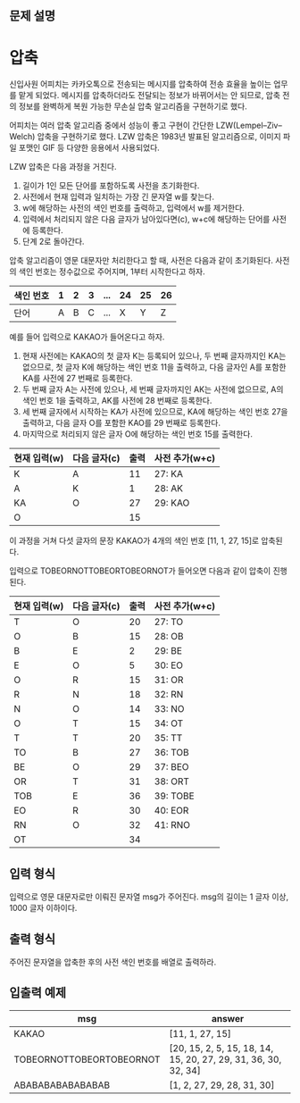 ## 문제 설명
# 압축
신입사원 어피치는 카카오톡으로 전송되는 메시지를 압축하여 전송 효율을 높이는 업무를 맡게 되었다. 메시지를 압축하더라도 전달되는 정보가 바뀌어서는 안 되므로, 압축 전의 정보를 완벽하게 복원 가능한 무손실 압축 알고리즘을 구현하기로 했다.

어피치는 여러 압축 알고리즘 중에서 성능이 좋고 구현이 간단한 LZW(Lempel–Ziv–Welch) 압축을 구현하기로 했다. LZW 압축은 1983년 발표된 알고리즘으로, 이미지 파일 포맷인 GIF 등 다양한 응용에서 사용되었다.

LZW 압축은 다음 과정을 거친다.

1. 길이가 1인 모든 단어를 포함하도록 사전을 초기화한다.
2. 사전에서 현재 입력과 일치하는 가장 긴 문자열 w를 찾는다.
3. w에 해당하는 사전의 색인 번호를 출력하고, 입력에서 w를 제거한다.
4. 입력에서 처리되지 않은 다음 글자가 남아있다면(c), w+c에 해당하는 단어를 사전에 등록한다.
5. 단계 2로 돌아간다.


압축 알고리즘이 영문 대문자만 처리한다고 할 때, 사전은 다음과 같이 초기화된다. 사전의 색인 번호는 정수값으로 주어지며, 1부터 시작한다고 하자.

|색인 번호|1|2|3|...|24|25|26|
|-|-|-|-|-|-|-|-|
|단어|A|B|C|...|X|Y|Z|

예를 들어 입력으로 KAKAO가 들어온다고 하자.

1. 현재 사전에는 KAKAO의 첫 글자 K는 등록되어 있으나, 두 번째 글자까지인 KA는 없으므로, 첫 글자 K에 해당하는 색인 번호 11을 출력하고, 다음 글자인 A를 포함한 KA를 사전에 27 번째로 등록한다.
2. 두 번째 글자 A는 사전에 있으나, 세 번째 글자까지인 AK는 사전에 없으므로, A의 색인 번호 1을 출력하고, AK를 사전에 28 번째로 등록한다.
3. 세 번째 글자에서 시작하는 KA가 사전에 있으므로, KA에 해당하는 색인 번호 27을 출력하고, 다음 글자 O를 포함한 KAO를 29 번째로 등록한다.
4. 마지막으로 처리되지 않은 글자 O에 해당하는 색인 번호 15를 출력한다.

|현재 입력(w)|다음 글자(c)|출력|사전 추가(w+c)|
|-|-|-|-|
|K|A|11|27: KA|
|A|K|1|28: AK|
|KA|O|27|29: KAO|
|O| |15| |

이 과정을 거쳐 다섯 글자의 문장 KAKAO가 4개의 색인 번호 [11, 1, 27, 15]로 압축된다.

입력으로 TOBEORNOTTOBEORTOBEORNOT가 들어오면 다음과 같이 압축이 진행된다.

|현재 입력(w)|다음 글자(c)|출력|사전 추가(w+c)|
|-|-|-|-|
|T|O|20|27: TO|
|O|B|15|28: OB|
|B|E|2|29: BE|
|E|O|5|30: EO|
|O|R|15|31: OR|
|R|N|18|32: RN|
|N|O|14|33: NO|
|O|T|15|34: OT|
|T|T|20|35: TT|
|TO|B|27|36: TOB|
|BE|O|29|37: BEO|
|OR|T|31|38: ORT|
|TOB|E|36|39: TOBE|
|EO|R|30|40: EOR|
|RN|O|32|41: RNO|
|OT| |34| |

## 입력 형식
입력으로 영문 대문자로만 이뤄진 문자열 msg가 주어진다. msg의 길이는 1 글자 이상, 1000 글자 이하이다.

## 출력 형식
주어진 문자열을 압축한 후의 사전 색인 번호를 배열로 출력하라.

## 입출력 예제
|msg|answer|
|-|-|
|KAKAO|[11, 1, 27, 15]|
|TOBEORNOTTOBEORTOBEORNOT|[20, 15, 2, 5, 15, 18, 14, 15, 20, 27, 29, 31, 36, 30, 32, 34]|
|ABABABABABABABAB|[1, 2, 27, 29, 28, 31, 30]|
